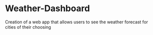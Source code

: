 # Weather-Dashboard
Creation of a web app that allows users to see the weather forecast for cities of their choosing
